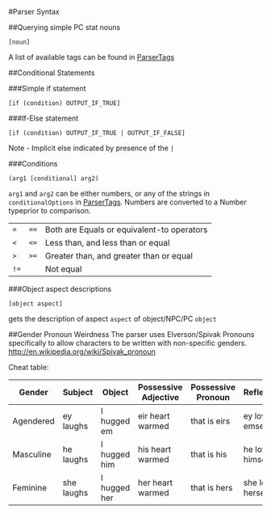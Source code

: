 #Parser Syntax

##Querying simple PC stat nouns
```relax-ng
[noun]
```
A list of available tags can be found in [ParserTags](ParserTags.as)

##Conditional Statements

###Simple if statement
```relax-ng
[if (condition) OUTPUT_IF_TRUE]
```

###If-Else statement
```relax-ng
[if (condition) OUTPUT_IF_TRUE | OUTPUT_IF_FALSE]
```
Note - Implicit else indicated by presence of the `|`

###Conditions
```
(arg1 [conditional] arg2)
```
`arg1` and `arg2` can be either numbers, or any of the strings in `conditionalOptions` in [ParserTags](ParserTags.as).
Numbers are converted to a Number typeprior to comparison.

|    |    |    |
|----|----|----|
|`=` | `==` | Both are Equals or equivalent-to operators|
|`<` | `<=` | Less than, and less than or equal         |
|`>` | `>=` | Greater than, and greater than or equal   |
|`!=`|     | Not equal                                 |

###Object aspect descriptions
```relax-ng
[object aspect]
```
gets the description of aspect `aspect` of object/NPC/PC `object`

##Gender Pronoun Weirdness
The parser uses Elverson/Spivak Pronouns specifically to allow characters to be written with non-specific genders.
http://en.wikipedia.org/wiki/Spivak_pronoun

Cheat table:

| Gender    | Subject    | Object       | Possessive Adjective | Possessive Pronoun  | Reflexive         | 
|-----------|------------|--------------|----------------------|---------------------|-------------------| 
| Agendered | ey laughs  | I hugged em  | eir heart warmed     | that is eirs        | ey loves emself   | 
| Masculine | he laughs  | I hugged him | his heart warmed     | that is his         | he loves himself  | 
| Feminine  | she laughs | I hugged her | her heart warmed     | that is hers        | she loves herself | 
